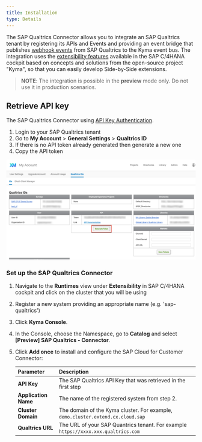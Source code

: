 ```yaml
---
title: Installation
type: Details
---
```

The SAP Qualtrics Connector allows you to integrate an SAP Qualtrics tenant by registering its APIs and Events and providing an event bridge that publishes [webhook events](https://api.qualtrics.com/docs/webhooks) from SAP Qualtrics to the Kyma event bus. The integration uses the [extensibility features](https://help.sap.com/viewer/0815bc232f5140bba54a58ab15c82e99/Current/en-US/9ed15aa6eac34b948693955da0c90174.html) available in the SAP C/4HANA cockpit based on concepts and solutions from the open-source project "Kyma", so that you can easily develop Side-by-Side extensions. 

> **NOTE**: The integration is possible in the **preview** mode only. Do not use it in production scenarios.

## Retrieve API key

The SAP Qualtrics Connector using [API Key Authentication](https://api.qualtrics.com/docs/api-key-authentication). 

1. Login to your SAP Qualtrics tenant
2. Go to **My Account** > **General Settings** > **Qualtrics ID**
3. If there is no API token already generated then generate a new one
4. Copy the API token

![Generate Token](assets/qualtrics-api-token.png)


### Set up the SAP Qualtrics Connector 

1. Navigate to the **Runtimes** view under **Extensibility** in SAP C/4HANA cockpit and click on the cluster that you will be using
2. Register a new system providing an appropriate name (e.g. 'sap-qualtrics')
3. Click **Kyma Console**.
4. In the Console, choose the Namespace, go to **Catalog** and select **[Preview] SAP Qualtrics - Connector**.
5. Click **Add once** to install and configure the SAP Cloud for Customer Connector:

    Parameter | Description |
    |---|---|
    |**API Key**|The SAP Qualtrics API Key that was retrieved in the first step|
    |**Application Name**   |The name of the registered system from step 2.|
    |**Cluster Domain**|The domain of the Kyma cluster. For example, `demo.cluster.extend.cx.cloud.sap`|
    |**Qualtrics URL**|The URL of your SAP Quantrics tenant. For example `https://xxxx.xxx.qualtrics.com`|
